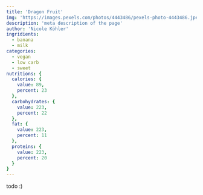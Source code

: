 ```yaml
---
title: 'Dragon Fruit'
img: 'https://images.pexels.com/photos/4443486/pexels-photo-4443486.jpeg?auto=compress&cs=tinysrgb&w=1260&h=750&dpr=2'
description: 'meta description of the page'
author: 'Nicole Köhler'
ingridients:
  - banana
  - milk
categories:
  - vegan
  - low carb
  - sweet
nutritions: {
  calories: {
    value: 89,
    percent: 23
  },
  carbohydrates: {
    value: 223,
    percent: 22
  },
  fat: {
    value: 223,
    percent: 11
  },
  proteins: {
    value: 223,
    percent: 20
  }
}
---
```



todo :)


